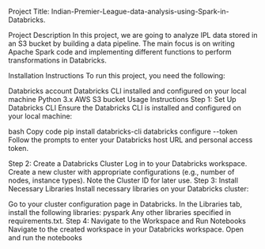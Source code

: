 Project Title: Indian-Premier-League-data-analysis-using-Spark-in-Databricks.

Project Description
In this project, we are going to analyze IPL data stored in an S3 bucket by building a data pipeline. The main focus is on writing Apache Spark code and implementing different functions to perform transformations in Databricks.

Installation Instructions
To run this project, you need the following:

Databricks account
Databricks CLI installed and configured on your local machine
Python 3.x
AWS S3 bucket
Usage Instructions
Step 1: Set Up Databricks CLI
Ensure the Databricks CLI is installed and configured on your local machine:

bash
Copy code
pip install databricks-cli
databricks configure --token
Follow the prompts to enter your Databricks host URL and personal access token.

Step 2: Create a Databricks Cluster
Log in to your Databricks workspace.
Create a new cluster with appropriate configurations (e.g., number of nodes, instance types).
Note the Cluster ID for later use.
Step 3: Install Necessary Libraries
Install necessary libraries on your Databricks cluster:

Go to your cluster configuration page in Databricks.
In the Libraries tab, install the following libraries:
pyspark
Any other libraries specified in requirements.txt.
Step 4: Navigate to the Workspace and Run Notebooks
Navigate to the created workspace in your Databricks workspace.
Open and run the notebooks 
